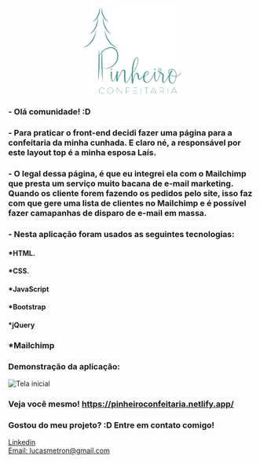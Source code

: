 <div align="center">
  <img style="width:200px" src="./assets/images/greenLogo.png" alt="Logo Confeitaria">
  
</div>

### - Olá comunidade! :D

### - Para praticar o front-end decidi fazer uma página para a confeitaria da minha cunhada. E claro né, a responsável por este layout top é a minha esposa Laís.

### - O legal dessa página, é que eu integrei ela com o Mailchimp que presta um serviço muito bacana de e-mail marketing. Quando os cliente forem fazendo os pedidos pelo site, isso faz com que gere uma lista de clientes no Mailchimp e é possível fazer camapanhas de disparo de e-mail em massa.   

### - Nesta aplicação foram usados as seguintes tecnologias:

#### *HTML.
#### *CSS.
#### *JavaScript
#### *Bootstrap
#### *jQuery
### *Mailchimp

### Demonstração da aplicação:
![Tela inicial](./assets/gifs/confeitaria.gif)

### Veja você mesmo! https://pinheiroconfeitaria.netlify.app/

### Gostou do meu projeto? :D Entre em contato comigo! 
[Linkedin](https://www.linkedin.com/in/lucas-rosa-058683102/) <br/>
[Email: lucasmetron@gmail.com](mailto:lucasmetron@gmail.com)